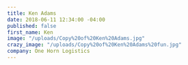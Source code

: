 ```yaml
---
title: Ken Adams
date: 2018-06-11 12:34:00 -04:00
published: false
first_name: Ken
image: "/uploads/Copy%20of%20Ken%20Adams.jpg"
crazy_image: "/uploads/Copy%20of%20Ken%20Adams%20fun.jpg"
company: One Horn Logistics
---
```


